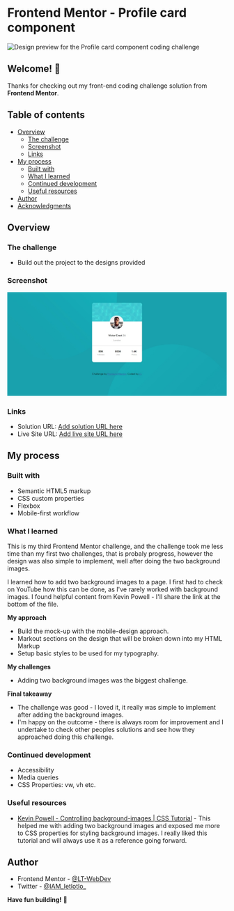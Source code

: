 # Frontend Mentor - Profile card component

![Design preview for the Profile card component coding challenge](design/desktop-preview.jpg)

## Welcome! 👋

Thanks for checking out my front-end coding challenge solution from **Frontend Mentor**.

## Table of contents

- [Overview](#overview)
  - [The challenge](#the-challenge)
  - [Screenshot](#screenshot)
  - [Links](#links)
- [My process](#my-process)
  - [Built with](#built-with)
  - [What I learned](#what-i-learned)
  - [Continued development](#continued-development)
  - [Useful resources](#useful-resources)
- [Author](#author)
- [Acknowledgments](#acknowledgments)

## Overview

### The challenge

- Build out the project to the designs provided

### Screenshot

![Complete solution of the Profile preview card component coding challenge](screenshots/profile--card.jpeg)


### Links

- Solution URL: [Add solution URL here](https://your-solution-url.com)
- Live Site URL: [Add live site URL here](https://your-live-site-url.com)

## My process

### Built with

- Semantic HTML5 markup
- CSS custom properties
- Flexbox
- Mobile-first workflow

### What I learned

This is my third Frontend Mentor challenge, and the challenge took me less time than my first two challenges, that is probaly progress, however the design was also simple to implement, well after doing the two background images.

I learned how to add two background images to a page. I first had to check on YouTube how this can be done, as I've rarely worked with background images. I found helpful content from Kevin Powell - I'll share the link at the bottom of the file.

**My approach**
- Build the mock-up with the mobile-design approach.
- Markout sections on the design that will be broken down into my HTML Markup
- Setup basic styles to be used for my typography.

**My challenges**
- Adding two background images was the biggest challenge.

**Final takeaway**
- The challenge was good - I loved it, it really was simple to implement after adding the background images.
- I'm happy on the outcome - there is always room for improvement and I undertake to check other peoples solutions and see how they approached doing this challenge.

### Continued development

- Accessibility
- Media queries 
- CSS Properties: vw, vh etc.

### Useful resources

- [Kevin Powell - Controlling background-images | CSS Tutorial](https://www.youtube.com/watch?v=3T_Jy1CqH9k) - This helped me with adding two background images and exposed me more to CSS properties for styling background images. I really liked this tutorial and will always use it as a reference going forward.


## Author

- Frontend Mentor - [@LT-WebDev](https://www.frontendmentor.io/profile/LT-WebDev)
- Twitter - [@IAM_letlotlo_](https://www.twitter.com/IAM_letlotlo_)



**Have fun building!** 🚀
